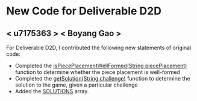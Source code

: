 # New Code for Deliverable D2D

## < u7175363 > < Boyang Gao >

For Deliverable D2D, I contributed the following new statements of original code:

- Completed the [isPiecePlacementWellFormed(String piecePlacement)](https://gitlab.cecs.anu.edu.au/comp1110/comp1110-ass2/-/blob/master/src/comp1110/ass2/FitGame.java#L27-57) function to determine whether the piece placement is well-formed
- Completed the [getSolution(String challenge)](https://gitlab.cecs.anu.edu.au/comp1110/comp1110-ass2/-/blob/master/src/comp1110/ass2/FitGame.java#L1088-1096) function to determine the solution to the game, given a particular challenge
- Added the [SOLUTIONS](https://gitlab.cecs.anu.edu.au/comp1110/comp1110-ass2/-/blob/master/src/comp1110/ass2/Games.java#L19-140) array.
